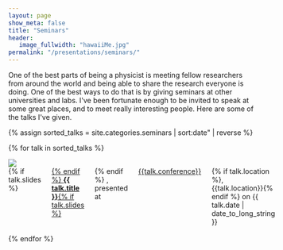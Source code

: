 ```yaml
---
layout: page
show_meta: false
title: "Seminars"
header:
   image_fullwidth: "hawaiiMe.jpg"
permalink: "/presentations/seminars/"
---
```

One of the best parts of being a physicist is meeting fellow researchers from around the world and being able to share the research everyone is doing. One of the best ways to do that is by giving seminars at other universities and labs. I've been fortunate enough to be invited to speak at some great places, and to meet really interesting people. Here are some of the talks I've given.

{% assign sorted_talks = site.categories.seminars | sort:date" | reverse %}

{% for talk in sorted_talks %}
<div class="row" markdown="1">
<div class="small-2 columns"><img src="../..{{talk.image}}"></div>
<div class="small-10 columns">
{% if talk.slides %}<a href="{{ talk.slides }}" target="_blank">{% endif %}  <strong>{{ talk.title }}</strong>{% if talk.slides %}</a>{% endif %} , presented  at <a href="{{talk.exturl}}" target="_blank">{{talk.conference}}</a>{% if talk.location %}, {{talk.location}}{% endif %} on {{ talk.date | date_to_long_string }}
</div>
</div>
<br/>
{% endfor %}


